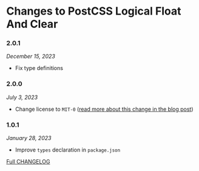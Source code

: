 # Changes to PostCSS Logical Float And Clear

### 2.0.1

_December 15, 2023_

- Fix type definitions

### 2.0.0

_July 3, 2023_

- Change license to `MIT-0` ([read more about this change in the blog post](https://preset-env.cssdb.org/blog/license-change/))

### 1.0.1

_January 28, 2023_

- Improve `types` declaration in `package.json`

[Full CHANGELOG](https://github.com/csstools/postcss-plugins/tree/main/plugins/postcss-logical-float-and-clear/CHANGELOG.md)
